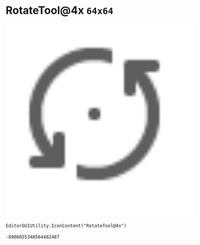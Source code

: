 # RotateTool@4x `64x64`
<img src="/img/RotateTool@4x.png" width=512 height=512>

``` CSharp
EditorGUIUtility.IconContent("RotateTool@4x")
```
```
-8906055340564482487
```
